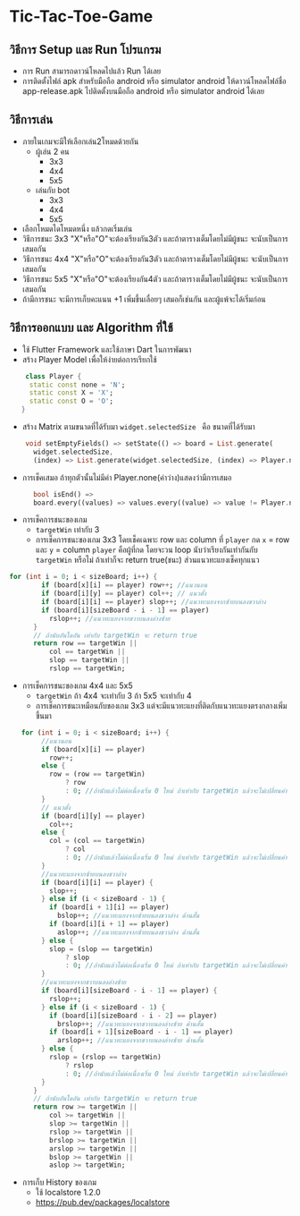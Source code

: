 # Tic-Tac-Toe-Game
## วิธีการ Setup และ Run โปรแกรม 
* การ Run สามารถดาวน์โหลดไปแล้ว Run ได้เลย
* การติดตั้งไฟล์ apk สำหรับมือถือ android หรือ simulator android ให้ดาวน์โหลดไฟล์ชื่อ app-release.apk ไปติดตั้งบนมือถือ android หรือ simulator android ได้เลย
## วิธีการเล่น 
* ภายในเกมจะมีให้เลือกเล่น2โหมดด้วยกัน
    * ผู้เล่น 2 คน
      - 3x3
      - 4x4
      - 5x5
    * เล่นกับ bot
      - 3x3
      - 4x4
      - 5x5
* เลือกโหมดไดโหมดหนึ่ง แล้วกดเริ่มเล่น
* วิธีการชนะ 3x3 "X"หรือ"O"จะต้องเรียงกัน3ตัว และถ้าตารางเต็มโดยไม่มีผู้ชนะ จะนับเป็นการเสมอกัน
* วิธีการชนะ 4x4 "X"หรือ"O"จะต้องเรียงกัน3ตัว และถ้าตารางเต็มโดยไม่มีผู้ชนะ จะนับเป็นการเสมอกัน
* วิธีการชนะ 5x5 "X"หรือ"O"จะต้องเรียงกัน4ตัว และถ้าตารางเต็มโดยไม่มีผู้ชนะ จะนับเป็นการเสมอกัน
* ถ้ามีการชนะ จะมีการเก็บคะแนน +1 เพิ่มขึ้นเลื่อยๆ เสมอก็เช่นกัน และผู้แพ้จะได้เริ่มก่อน
## วิธีการออกแบบ และ Algorithm ที่ใช้
* ใช้ Flutter Framework และใช้ภาษา Dart ในการพัฒนา
* สร้าง Player Model เพื่อให้ง่ายต่อการเรียกใช้
``` dart
    class Player {
     static const none = 'N';
     static const X = 'X';
     static const O = 'O';
   }
```
* สร้าง Matrix ตามขนาดที่ได้รับมา ``` widget.selectedSize  ``` คือ ขนาดที่ได้รับมา
``` dart
    void setEmptyFields() => setState(() => board = List.generate(
      widget.selectedSize,
      (index) => List.generate(widget.selectedSize, (index) => Player.none)));
```
* การเช็คเสมอ ถ้าทุกตัวนั้นไม่มีค่า Player.none(ค่าว่าง)แสดงว่ามีการเสมอ
``` dart
      bool isEnd() =>
      board.every((values) => values.every((value) => value != Player.none));
```
* การเช็คการชนะของเกม
   * ```targetWin``` เท่ากับ 3
   * การเช็คการชนะของเกม 3x3 โดยเช็คเฉพาะ row และ column ที่ ```player``` กด ```x``` = row และ ```y``` = column
 ```player``` คือผู้ที่กด โดยจะวน loop นับว่าเรียงกันเท่ากันกับ ```targetWin``` หรือไม่ ถ้าเท่าก็จะ return true(ชนะ) ส่วนแนวทะแยงเช็คทุกแนว
``` dart
for (int i = 0; i < sizeBoard; i++) {
        if (board[x][i] == player) row++; //แนวนอน
        if (board[i][y] == player) col++; // แนวตั้ง
        if (board[i][i] == player) slop++; //แนวทะแยงจากซ้ายบนลงขวาล่าง
        if (board[i][sizeBoard - i - 1] == player)
          rslop++; //แนวทะแยงจากขวาบนลงล่างซ้าย
      }
      // ถ้านับอันใดอัน เท่ากับ targetWin จะ return true
      return row == targetWin ||
          col == targetWin ||
          slop == targetWin ||
          rslop == targetWin;
```
* การเช็คการชนะของเกม 4x4 และ 5x5
   * ```targetWin``` ถ้า 4x4 จะเท่ากับ 3 ถ้า 5x5 จะเท่ากับ 4 
   *   การเช็คการชนะเหมือนกับของเกม 3x3 แต่จะมีแนวทะแยงที่ติดกับแนวทะแยงตรงกลางเพิ่มขึ้นมา
``` dart
   for (int i = 0; i < sizeBoard; i++) {
        //แนวนอน
        if (board[x][i] == player)
          row++;
        else {
          row = (row == targetWin)
              ? row
              : 0; //ถ้านับแล้วไม่ต่อเนื่องเริ่ม 0 ใหม่ ถ้าเท่ากับ targetWin แล้วจะไม่เปลี่ยนค่า
        }
        // แนวตั้ง
        if (board[i][y] == player)
          col++;
        else {
          col = (col == targetWin)
              ? col
              : 0; //ถ้านับแล้วไม่ต่อเนื่องเริ่ม 0 ใหม่ ถ้าเท่ากับ targetWin แล้วจะไม่เปลี่ยนค่า
        }
        //แนวทะแยงจากซ้ายบนลงขวาล่าง
        if (board[i][i] == player) {
          slop++;
        } else if (i < sizeBoard - 1) {
          if (board[i + 1][i] == player)
            bslop++; //แนวทะแยงจากซ้ายบนลงขวาล่าง ด้านสั้น
          if (board[i][i + 1] == player)
            aslop++; //แนวทะแยงจากซ้ายบนลงขวาล่าง ด้านสั้น
        } else {
          slop = (slop == targetWin)
              ? slop
              : 0; //ถ้านับแล้วไม่ต่อเนื่องเริ่ม 0 ใหม่ ถ้าเท่ากับ targetWin แล้วจะไม่เปลี่ยนค่า
        }
        //แนวทะแยงจากขวาบนลงล่างซ้าย
        if (board[i][sizeBoard - i - 1] == player) {
          rslop++;
        } else if (i < sizeBoard - 1) {
          if (board[i][sizeBoard - i - 2] == player)
            brslop++; //แนวทะแยงจากขวาบนลงล่างซ้าย ด้านสั้น
          if (board[i + 1][sizeBoard - i - 1] == player)
            arslop++; //แนวทะแยงจากขวาบนลงล่างซ้าย ด้านสั้น
        } else {
          rslop = (rslop == targetWin)
              ? rslop
              : 0; //ถ้านับแล้วไม่ต่อเนื่องเริ่ม 0 ใหม่ ถ้าเท่ากับ targetWin แล้วจะไม่เปลี่ยนค่า
        }
      }
      // ถ้านับอันใดอัน เท่ากับ targetWin จะ return true
      return row >= targetWin ||
          col >= targetWin ||
          slop >= targetWin ||
          rslop >= targetWin ||
          brslop >= targetWin ||
          arslop >= targetWin ||
          bslop >= targetWin ||
          aslop >= targetWin;
```
* การเก็บ History ของเกม
   * ใช้ localstore 1.2.0
   * https://pub.dev/packages/localstore
